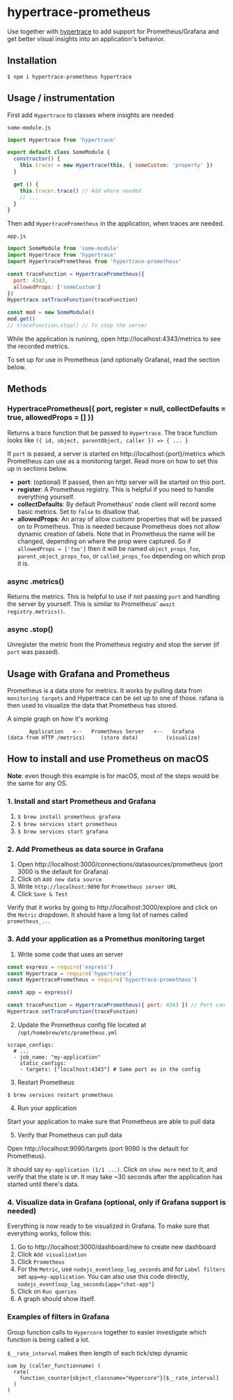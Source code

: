 # hypertrace-prometheus

Use together with [hypertrace](https://github.com/holepunchto/hypertrace) to add support for Prometheus/Grafana and get better visual insights into an application's behavior.

## Installation

```
$ npm i hypertrace-prometheus hypertrace
```

## Usage / instrumentation

First add `Hypertrace` to classes where insights are needed

`some-module.js`
``` js
import Hypertrace from 'hypertrace'

export default class SomeModule {
  constructor() {
    this.tracer = new Hypertrace(this, { someCustom: 'property' })
  }

  get () {
    this.tracer.trace() // Add where needed
    // ...
  }
}
```

Then add `HypertracePrometheus` in the application, when traces are needed.

`app.js`
``` js
import SomeModule from 'some-module'
import Hypertrace from 'hypertrace'
import HypertracePrometheus from 'hypertrace-prometheus'

const traceFunction = HypertracePrometheus({
  port: 4343,
  allowedProps: ['someCustom']
})
Hypertrace.setTraceFunction(traceFunction)

const mod = new SomeModule()
mod.get()
// traceFunction.stop() // To stop the server
```

While the application is runinng, open http://localhost:4343/metrics to see the recorded metrics.

To set up for use in Prometheus (and optionally Grafana), read the section below.

## Methods

### HypertracePrometheus({ port, register = null, collectDefaults = true, allowedProps = [] })

Returns a trace function that be passed to `Hypertrace`. The trace function looks like `({ id, object, parentObject, caller }) => { ... }`

If `port` is passed, a server is started on http://localhost:{port}/metrics which Prometheus can use as a monitoring target. Read more on how to set this up in sections below.

- **port**: (optional) If passed, then an http server will be started on this port.
- **register**: A Prometheus registry. This is helpful if you need to handle everything yourself.
- **collectDefaults**: By default Prometheus' node client will record some basic metrics. Set to `false` to disallow that.
- **allowedProps**: An array of allow customr properties that will be passed on to Prometheus. This is needed because Prometheus does not allow dynamic creation of labels. Note that in Prometheus the name will be changed, depending on where the prop were captured. So if `allowedProps = ['foo']` then it will be named `object_props_foo`, `parent_object_props_foo`, or `called_props_foo` depending on which prop it is.

### async .metrics()

Returns the metrics. This is helpful to use if not passing `port` and handling the server by yourself. This is similar to Prometheus' `await registry.metrics()`.

### async .stop()

Unregister the metric from the Prometheus registry and stop the server (if `port` was passed).

## Usage with Grafana and Prometheus

Prometheus is a data store for metrics. It works by pulling data from `monitoring targets` and Hypertrace can be set up to one of those. rafana is then used to visualize the data that Prometheus has stored.

A simple graph on how it's working

```
       Application   <--   Prometheus Server   <--   Grafana
(data from HTTP /metrics)     (store data)         (visualize)
```

## How to install and use Prometheus on macOS

**Note**: even though this example is for macOS, most of the steps would be the same for any OS.

### 1. Install and start Prometheus and Grafana

1. `$ brew install prometheus grafana`
2. `$ brew services start prometheus`
3. `$ brew services start grafana`

### 2. Add Prometheus as data source in Grafana

1. Open http://localhost:3000/connections/datasources/prometheus (port 3000 is the default for Grafana)
2. Click on `Add new data source`
3. Write `http://localhost:9090` for `Prometheus server URL`
4. Click `Save & Test`

Verify that it works by going to http://localhost:3000/explore and click on the `Metric` dropdown. It should have a long list of names called `prometheus_...`

### 3. Add your application as a Promethus monitoring target

1. Write some code that uses an server

``` js
const express = require('express')
const Hypertrace = require('hypertrace')
const HypertracePrometheus = require('hypertrace-prometheus')

const app = express()

const traceFunction = HypertracePrometheus({ port: 4343 }) // Port can be anything you want
Hypertrace.setTraceFunction(traceFunction)
```

2. Update the Prometheus config file located at `/opt/homebrew/etc/prometheus.yml`

```
scrape_configs:
  # ...
  - job_name: "my-application"
    static_configs:
    - targets: ["localhost:4343"] # Same port as in the config
```

3. Restart Prometheus

```
$ brew services restart prometheus
```

4. Run your application

Start your application to make sure that Prometheus are able to pull data

5. Verify that Prometheus can pull data

Open http://localhost:9090/targets (port 9090 is the default for Prometheus).

It should say `my-application (1/1 ...)`. Click on `show more` next to it, and verify that the state is `UP`. It may take ~30 seconds after the application has started until there's data.

### 4. Visualize data in Grafana (optional, only if Grafana support is needed)

Everything is now ready to be visualized in Grafana. To make sure that everything works, follow this:

1. Go to http://localhost:3000/dashboard/new to create new dashboard
2. Click `Add visualization`
3. Click `Prometheus`
4. For the `Metric`, use `nodejs_eventloop_lag_seconds` and for `Label filters` set `app=my-application`. You can also use this code directly, `nodejs_eventloop_lag_seconds{app="chat-app"}`
5. Click on `Run queries`
6. A graph should show itself.

### Examples of filters in Grafana

Group function calls to `Hypercore` together to easier investigate which function is being called a lot.

`$__rate_interval` makes then length of each tick/step dynamic

```
sum by (caller_functionname) (
  rate(
    function_counter{object_classname="Hypercore"}[$__rate_interval]
  )
)
```
